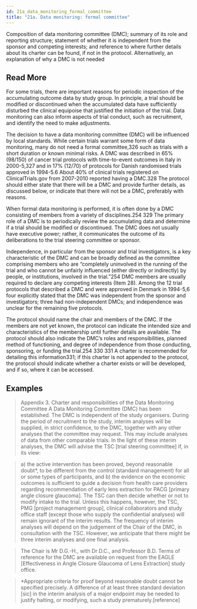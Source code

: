 ```yaml
---
id: 21a_data_monitoring_formal_committee
title: "21a. Data monitoring: formal committee"
---
```

Composition of data monitoring committee (DMC); summary of its role and reporting structure; statement of whether it is independent from the sponsor and competing interests; and reference to where further details about its charter can be found, if not in the protocol. Alternatively, an explanation of why a DMC is not needed

## Read More

For some trials, there are important reasons for periodic inspection of the accumulating outcome data by study group. In principle, a trial should be modified or discontinued when the accumulated data have sufficiently disturbed the clinical equipoise that justified the initiation of the trial. Data monitoring can also inform aspects of trial conduct, such as recruitment, and identify the need to make adjustments.

The decision to have a data monitoring committee (DMC) will be influenced by local standards. While certain trials warrant some form of data monitoring, many do not need a formal committee,326 such as trials with a short duration or known minimal risks. A DMC was described in 65% (98/150) of cancer trial protocols with time-to-event outcomes in Italy in 2000-5,327 and in 17% (12/70) of protocols for Danish randomised trials approved in 1994-5.6 About 40% of clinical trials registered on ClinicalTrials.gov from 2007-2010 reported having a DMC.328 The protocol should either state that there will be a DMC and provide further details, as discussed below, or indicate that there will not be a DMC, preferably with reasons.

When formal data monitoring is performed, it is often done by a DMC consisting of members from a variety of disciplines.254 329 The primary role of a DMC is to periodically review the accumulating data and determine if a trial should be modified or discontinued. The DMC does not usually have executive power; rather, it communicates the outcome of its deliberations to the trial steering committee or sponsor.

Independence, in particular from the sponsor and trial investigators, is a key characteristic of the DMC and can be broadly defined as the committee comprising members who are “completely uninvolved in the running of the trial and who cannot be unfairly influenced (either directly or indirectly) by people, or institutions, involved in the trial.”254 DMC members are usually required to declare any competing interests (Item 28). Among the 12 trial protocols that described a DMC and were approved in Denmark in 1994-5,6 four explicitly stated that the DMC was independent from the sponsor and investigators; three had non-independent DMCs; and independence was unclear for the remaining five protocols.

The protocol should name the chair and members of the DMC. If the members are not yet known, the protocol can indicate the intended size and characteristics of the membership until further details are available. The protocol should also indicate the DMC’s roles and responsibilities, planned method of functioning, and degree of independence from those conducting, sponsoring, or funding the trial.254 330 331 A charter is recommended for detailing this information331; if this charter is not appended to the protocol, the protocol should indicate whether a charter exists or will be developed, and if so, where it can be accessed.

## Examples

> Appendix 3. Charter and responsibilities of the Data Monitoring Committee
A Data Monitoring Committee (DMC) has been established. The DMC is independent of the study organisers. During the period of recruitment to the study, interim analyses will be supplied, in strict confidence, to the DMC, together with any other analyses that the committee may request. This may include analyses of data from other comparable trials. In the light of these interim analyses, the DMC will advise the TSC [trial steering committee] if, in its view:

> a) the active intervention has been proved, beyond reasonable doubt*, to be different from the control (standard management) for all or some types of participants, and
b) the evidence on the economic outcomes is sufficient to guide a decision from health care providers regarding recommendation of early lens extraction for PACG [primary angle closure glaucoma].
The TSC can then decide whether or not to modify intake to the trial. Unless this happens, however, the TSC, PMG [project management group], clinical collaborators and study office staff (except those who supply the confidential analyses) will remain ignorant of the interim results.
The frequency of interim analyses will depend on the judgement of the Chair of the DMC, in consultation with the TSC. However, we anticipate that there might be three interim analyses and one final analysis.

> The Chair is Mr D.G.-H., with Dr D.C., and Professor B.D. Terms of reference for the DMC are available on request from the EAGLE [Effectiveness in Angle Closure Glaucoma of Lens Extraction] study office.

> *Appropriate criteria for proof beyond reasonable doubt cannot be specified precisely. A difference of at least three standard deviation [sic] in the interim analysis of a major endpoint may be needed to justify halting, or modifying, such a study prematurely.[reference]